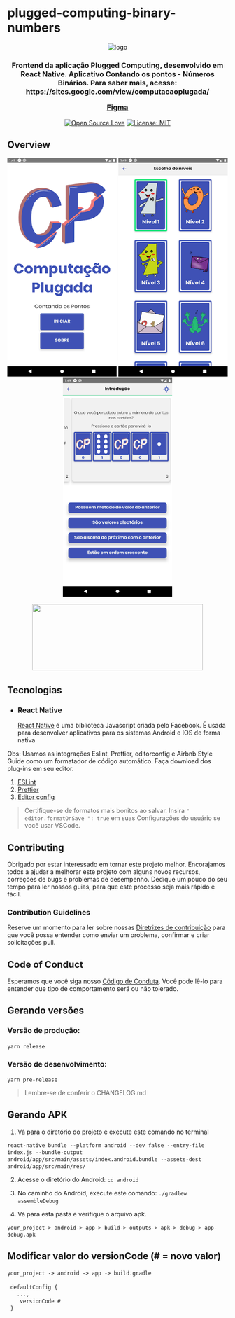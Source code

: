# plugged-computing-binary-numbers

<p align="center">
  <img src="https://play-lh.googleusercontent.com/Lz2tlMmdJHHHKnd3DxKaSWwJpGp4uuSWVT5X0r6MjAHYZITiJqoB9BHY6JsP2eZIEJI=s180-rw" height="150" width="150" alt="logo" />
</p>

<h3 align="center">
  Frontend da aplicação Plugged Computing, desenvolvido em React Native. Aplicativo Contando os pontos - Números Binários. Para saber mais, acesse: <a href="https://sites.google.com/view/computacaoplugada/">https://sites.google.com/view/computacaoplugada/</a>

  <a href="https://www.figma.com/file/uEbG70zjzxLWCiFYAIjsrL/Meus-Projetos-team-library">Figma</a>
</h3>

<div align="center">

[![Open Source Love](https://badges.frapsoft.com/os/v1/open-source.svg?v=103)](https://github.com/ellerbrock/open-source-badges/)
[![License: MIT](https://img.shields.io/badge/License-MIT-green.svg)](https://opensource.org/licenses/MIT)

</div>

## Overview

<p align="center">
  <img alt="main" src=".github/images/main.png" height="500" width="250">
  <img alt="ls" src=".github/images/level_selection.png" height="500" width="250" >
  <img alt="l1" src=".github/images/level_one.png"height="500" width="250">
</p>
<p align="center">
  <a href="https://play.google.com/store/apps/details?id=com.pluggedcomputing.mobile"><img height="151" width="390" src="https://play.google.com/intl/en_us/badges/static/images/badges/en_badge_web_generic.png"></img></a>
</p>

## Tecnologias

- ### React Native
  [React Native](https://reactnative.dev/) é uma biblioteca Javascript criada pelo Facebook. É usada para desenvolver aplicativos para os sistemas Android e IOS de forma nativa

Obs: Usamos as integrações Eslint, Prettier, editorconfig e Airbnb Style Guide como um formatador de código automático. Faça download dos plug-ins em seu editor.

1. [ESLint](https://github.com/Microsoft/vscode-eslint)
2. [Prettier](https://github.com/prettier/prettier-vscode)
3. [Editor config](https://github.com/editorconfig/editorconfig-vscode)

> Certifique-se de formatos mais bonitos ao salvar. Insira `" editor.formatOnSave ": true` em suas Configurações do usuário se você usar VSCode.

## Contributing

Obrigado por estar interessado em tornar este projeto melhor. Encorajamos todos a ajudar a melhorar este projeto com alguns novos recursos, correções de bugs e problemas de desempenho. Dedique um pouco do seu tempo para ler nossos guias, para que este processo seja mais rápido e fácil.

### Contribution Guidelines

Reserve um momento para ler sobre nossas [Diretrizes de contribuição](/.github/CONTRIBUTING.md) para que você possa entender como enviar um problema, confirmar e criar solicitações pull.

## Code of Conduct

Esperamos que você siga nosso [Código de Conduta](/.github/CODE_OF_CONDUCT.md). Você pode lê-lo para entender que tipo de comportamento será ou não tolerado.

## Gerando versões

### Versão de produção:

`yarn release`

### Versão de desenvolvimento:

`yarn pre-release`

> Lembre-se de conferir o CHANGELOG.md

## Gerando APK

1. Vá para o diretório do projeto e execute este comando no terminal

```
react-native bundle --platform android --dev false --entry-file index.js --bundle-output android/app/src/main/assets/index.android.bundle --assets-dest android/app/src/main/res/
```

2. Acesse o diretório do Android: `cd android`

3. No caminho do Android, execute este comando: `./gradlew assembleDebug`

4. Vá para esta pasta e verifique o arquivo apk.

```
your_project-> android-> app-> build-> outputs-> apk-> debug-> app-debug.apk
```

## Modificar valor do versionCode (# = novo valor)

```
your_project -> android -> app -> build.gradle

 defaultConfig {
   ...,
    versionCode #
 }
```
